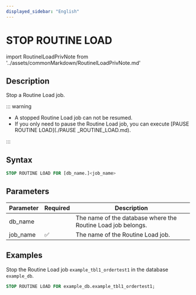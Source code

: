 ```yaml
---
displayed_sidebar: "English"
---
```


# STOP ROUTINE LOAD

import RoutinelLoadPrivNote from '../assets/commonMarkdown/RoutinelLoadPrivNote.md'

## Description

Stop a Routine Load job.

<RoutinelLoadPrivNote />

::: warning

- A stopped Routine Load job can not be resumed.
- If you only need to pause the Routine Load job, you can execute [PAUSE ROUTINE LOAD](./PAUSE _ROUTINE_LOAD.md).

:::

## Syntax

```SQL
STOP ROUTINE LOAD FOR [db_name.]<job_name>
```

## Parameters

| **Parameter** | **Required** | **Description**                                              |
| ------------- | ------------ | ------------------------------------------------------------ |
| db_name       |              | The name of the database where the Routine Load job belongs. |
| job_name      | ✅            | The name of the Routine Load job.                            |

## Examples

Stop the Routine Load job `example_tbl1_ordertest1` in the database `example_db`.

```SQL
STOP ROUTINE LOAD FOR example_db.example_tbl1_ordertest1;
```

